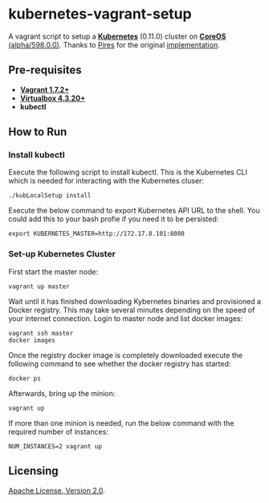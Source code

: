 # kubernetes-vagrant-setup
A vagrant script to setup a **[Kubernetes](https://github.com/GoogleCloudPlatform/kubernetes)** (0.11.0)
cluster on 
**[CoreOS](https://coreos.com)** [(alpha/598.0.0)](https://coreos.com/releases/). Thanks to [Pires](https://github.com/pires) for the original [implementation](https://github.com/pires/kubernetes-vagrant-coreos-cluster).

## Pre-requisites

 * **[Vagrant 1.7.2+](https://www.vagrantup.com)**
 * **[Virtualbox 4.3.20+](https://www.virtualbox.org)**
 * **kubectl**

## How to Run

### Install kubectl

Execute the following script to install kubectl. This is the Kubernetes CLI which is needed for interacting with the Kubernetes cluser:

```
./kubLocalSetup install
```

Execute the below command to export Kubernetes API URL to the shell. You could add this to your bash profie if you need it to be persisted:

```
export KUBERNETES_MASTER=http://172.17.8.101:8080
```

### Set-up Kubernetes Cluster

First start the master node:

```
vagrant up master
```

Wait until it has finished downloading Kybernetes binaries and provisioned a Docker registry. This may take several minutes depending on the speed of your internet connection. Login to master node and list docker images:

```
vagrant ssh master
docker images
```

Once the registry docker image is completely downloaded execute the following command to see whether the docker registry has started:

```
docker ps
```

Afterwards, bring up the minion:

```
vagrant up
```

If more than one minion is needed, run the below command with the required number of instances:

```
NUM_INSTANCES=2 vagrant up
```

## Licensing

[Apache License, Version 2.0](http://opensource.org/licenses/Apache-2.0).
